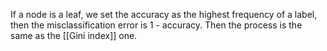 
If a node is a leaf, we set the accuracy as the highest frequency of a label, then the misclassification error is 1 - accuracy.
Then the process is the same as the [[Gini index]] one.